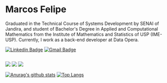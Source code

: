 # Marcos Felipe

Graduated in the Technical Course of Systems Development by SENAI of Jandira, and student of Bachelor's Degree in Applied and Computational Mathematics from the Institute of Mathematics and Statistics of USP (IME-USP). Currently, I work as a back-end developer at Data Opera.


[![Linkedin Badge](https://img.shields.io/badge/-LinkedIn-blue?style=flat-square&logo)](https://www.linkedin.com/in/marcosfbdcarvalho/)
[![Gmail Badge](https://img.shields.io/badge/-Gmail-c14438?style=flat-square&logo=Gmail&logoColor=white)](mailto:mfbdcarvalho@gmail.com)

##

![](https://img.shields.io/badge/%E2%80%8E-Rust-000?logo=rust&logoColor=white&style=flat-square)
![](https://img.shields.io/badge/%E2%80%8E-TypeScript-143?logo=typescript&logoColor=white&style=flat-square)
![](https://img.shields.io/badge/%E2%80%8E-Swift-300?logo=swift&logoColor=white&style=flat-square)

[![Anurag's github stats](https://github-readme-stats.vercel.app/api?username=mathcosfelipe&hide=issues&show_icons=true&title_color=61dafb&text_color=FFFFFF&icon_color=61dafb&bg_color=20232a)](https://github.com/anuraghazra/github-readme-stats)
[![Top Langs](https://github-readme-stats.vercel.app/api/top-langs/?username=mathcosfelipe&layout=compact&title_color=61dafb&text_color=FFFFFF&icon_color=61dafb&bg_color=20232a)](https://github.com/anuraghazra/github-readme-stats)
